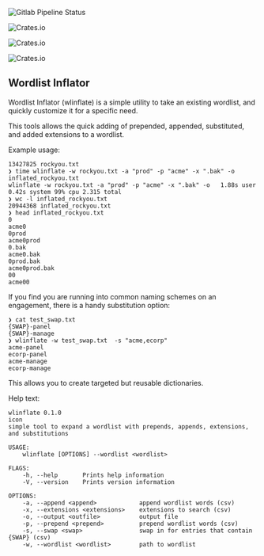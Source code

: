 ![Gitlab Pipeline Status](https://img.shields.io/gitlab/pipeline-status/drew/wlinflate?branch=main&gitlab_url=https%3A%2F%2Fgitlab.parker.systems&style=for-the-badge)

![Crates.io](https://img.shields.io/crates/v/wlinflate)

![Crates.io](https://img.shields.io/crates/d/wlinflate)

![Crates.io](https://img.shields.io/crates/l/wlinflate)

## Wordlist Inflator
Wordlist Inflator (wlinflate) is a simple utility to take an existing wordlist, and quickly customize it for a specific need. 

This tools allows the quick adding of prepended, appended, substituted, and added extensions to a wordlist.

Example usage:
```
13427825 rockyou.txt
❯ time wlinflate -w rockyou.txt -a "prod" -p "acme" -x ".bak" -o inflated_rockyou.txt
wlinflate -w rockyou.txt -a "prod" -p "acme" -x ".bak" -o   1.88s user 0.42s system 99% cpu 2.315 total
❯ wc -l inflated_rockyou.txt
20944368 inflated_rockyou.txt
❯ head inflated_rockyou.txt
0
acme0
0prod
acme0prod
0.bak
acme0.bak
0prod.bak
acme0prod.bak
00
acme00
```

If you find you are running into common naming schemes on an engagement, there is a handy substitution option:
```
❯ cat test_swap.txt
{SWAP}-panel
{SWAP}-manage
❯ wlinflate -w test_swap.txt  -s "acme,ecorp"
acme-panel
ecorp-panel
acme-manage
ecorp-manage
```
This allows you to create targeted but reusable dictionaries.

Help text:
```
wlinflate 0.1.0
icon
simple tool to expand a wordlist with prepends, appends, extensions, and substitutions

USAGE:
    wlinflate [OPTIONS] --wordlist <wordlist>

FLAGS:
    -h, --help       Prints help information
    -V, --version    Prints version information

OPTIONS:
    -a, --append <append>            append wordlist words (csv)
    -x, --extensions <extensions>    extensions to search (csv)
    -o, --output <outfile>           output file
    -p, --prepend <prepend>          prepend wordlist words (csv)
    -s, --swap <swap>                swap in for entries that contain {SWAP} (csv)
    -w, --wordlist <wordlist>        path to wordlist
```